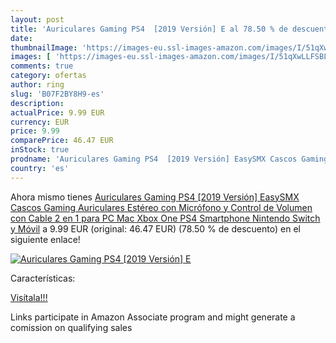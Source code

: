 ```yaml
---
layout: post
title: 'Auriculares Gaming PS4  [2019 Versión] E al 78.50 % de descuento'
date: 
thumbnailImage: 'https://images-eu.ssl-images-amazon.com/images/I/51qXwLLFSBL._SL200_.jpg'
images: [ 'https://images-eu.ssl-images-amazon.com/images/I/51qXwLLFSBL._SL200_.jpg' ]
comments: true
category: ofertas
author: ring
slug: 'B07F2BY8H9-es'
description:
actualPrice: 9.99 EUR
currency: EUR
price: 9.99
comparePrice: 46.47 EUR
inStock: true
prodname: 'Auriculares Gaming PS4  [2019 Versión] EasySMX Cascos Gaming  Auriculares Estéreo con Micrófono y Control de Volumen con Cable 2 en 1 para PC  Mac  Xbox One  PS4  Smartphone  Nintendo Switch y Móvil'
country: 'es'
---
```


Ahora mismo tienes [Auriculares Gaming PS4  [2019 Versión] EasySMX Cascos Gaming  Auriculares Estéreo con Micrófono y Control de Volumen con Cable 2 en 1 para PC  Mac  Xbox One  PS4  Smartphone  Nintendo Switch y Móvil](https://www.amazon.es/dp/B07F2BY8H9/?tag=tolees-21) a 9.99 EUR (original: 46.47 EUR) (78.50 %  de descuento) en el siguiente enlace!

[![Auriculares Gaming PS4  [2019 Versión] E](https://images-eu.ssl-images-amazon.com/images/I/51qXwLLFSBL._SL200_.jpg)](https://www.amazon.es/dp/B07F2BY8H9/?tag=tolees-21)

Características:


[Visítala!!!](https://www.amazon.es/dp/B07F2BY8H9/?tag=tolees-21)

Links participate in Amazon Associate program and might generate a comission on qualifying sales
